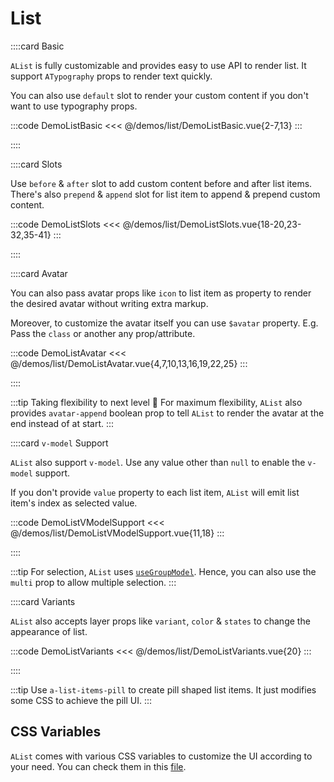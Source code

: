 # List

<!-- 👉 Basic -->
::::card Basic

`AList` is fully customizable and provides easy to use API to render list. It support `ATypography` props to render text quickly.

You can also use `default` slot to render your custom content if you don't want to use typography props.

:::code DemoListBasic
<<< @/demos/list/DemoListBasic.vue{2-7,13}
:::

::::

<!-- 👉 Slots -->
::::card Slots

Use `before` & `after` slot to add custom content before and after list items. There's also `prepend` & `append` slot for list item to append & prepend custom content.

:::code DemoListSlots
<<< @/demos/list/DemoListSlots.vue{18-20,23-32,35-41}
:::

::::

<!-- 👉 Avatar -->
::::card Avatar

You can also pass avatar props like `icon` to list item as property to render the desired avatar without writing extra markup.

Moreover, to customize the avatar itself you can use `$avatar` property. E.g. Pass the `class` or another any prop/attribute.

:::code DemoListAvatar
<<< @/demos/list/DemoListAvatar.vue{4,7,10,13,16,19,22,25}
:::

::::

:::tip Taking flexibility to next level 🚀
For maximum flexibility, `AList` also provides `avatar-append` boolean prop to tell `AList` to render the avatar at the end instead of at start.
:::

<!-- 👉 `v-model` Support -->
::::card `v-model` Support

`AList` also support `v-model`. Use any value other than `null` to enable the `v-model` support.

If you don't provide `value` property to each list item, `AList` will emit list item's index as selected value.

:::code DemoListVModelSupport
<<< @/demos/list/DemoListVModelSupport.vue{11,18}
:::

::::

:::tip
For selection, `AList` uses [`useGroupModel`](/guide/composables/useGroupModel). Hence, you can also use the `multi` prop to allow multiple selection.
:::

<!-- 👉 Variants -->
::::card Variants

`AList` also accepts layer props like `variant`, `color` & `states` to change the appearance of list.

:::code DemoListVariants
<<< @/demos/list/DemoListVariants.vue{20}
:::

::::

:::tip
Use `a-list-items-pill` to create pill shaped list items. It just modifies some CSS to achieve the pill UI.
:::

## CSS Variables

`AList` comes with various CSS variables to customize the UI according to your need. You can check them in this [file](https://github.com/jd-solanki/anu/blob/main/packages/anu-vue/src/presets/theme-default/scss/index.scss).
